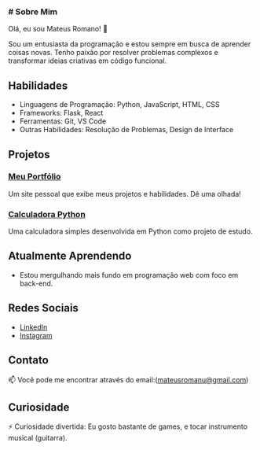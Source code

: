 ### # Sobre Mim

Olá, eu sou Mateus Romano! 👋

Sou um entusiasta da programação e estou sempre em busca de aprender coisas novas. Tenho paixão por resolver problemas complexos e transformar ideias criativas em código funcional.

## Habilidades

- Linguagens de Programação: Python, JavaScript, HTML, CSS
- Frameworks: Flask, React
- Ferramentas: Git, VS Code
- Outras Habilidades: Resolução de Problemas, Design de Interface

## Projetos

### [Meu Portfólio](link-para-o-seu-portfolio)
Um site pessoal que exibe meus projetos e habilidades. Dê uma olhada!

### [Calculadora Python](link-para-o-repositorio-calculadora)
Uma calculadora simples desenvolvida em Python como projeto de estudo.

## Atualmente Aprendendo

- Estou mergulhando mais fundo em programação web com foco em back-end.

## Redes Sociais

- [LinkedIn](https://www.linkedin.com/in/mateus-rodrigues-romano-961b9a1b4/)
- [Instagram](https://www.instagram.com/mateusromanor/)

## Contato

📫 Você pode me encontrar através do email:(mateusromanu@gmail.com)

## Curiosidade

⚡ Curiosidade divertida: Eu gosto bastante de games, e tocar instrumento musical (guitarra).

